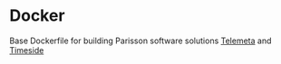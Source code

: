Docker
======

Base Dockerfile for building Parisson software solutions [Telemeta](https://github.com/Parisson/Telemeta) and [Timeside](https://github.com/Parisson/TimeSide)














